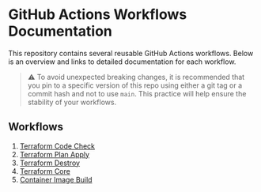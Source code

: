  # GitHub Actions Workflows Documentation

This repository contains several reusable GitHub Actions workflows. Below is an overview and links to detailed documentation for each workflow.

> :warning: To avoid unexpected breaking changes, it is recommended that you pin to a specific version of this repo using either a git tag or a commit hash and not to use `main`. This practice will help ensure the stability of your workflows.

## Workflows

1. [Terraform Code Check](docs/terraform-code-check.md)
2. [Terraform Plan Apply](docs/terraform-plan-apply.md)
3. [Terraform Destroy](docs/terraform-destroy.md)
4. [Terraform Core](docs/terraform-core.md)
5. [Container Image Build](docs/container-image-build.md)